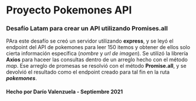 # Proyecto Pokemones API
### Desafío Latam para crear un API utilizando Promises.all

PAra este desafío se creó un servidor utilizando **express**, y se leyó el endpoint del API de pokemones para leer 150 itemos y obtener de ellos solo cierta información específica (*nombre* y *url de imagen*).
Se utilizó la librería **Axios** para haceer las consultas dentro de un arreglo hecho con el método *map*.  Ese arreglo de promesas se resolvió con el método **Promise.all**, y se devolvió el resultado como el endpoint creado para tal fin en la ruta ***pokemones***.

#### Hecho por Darío Valenzuela - Septiembre 2021
